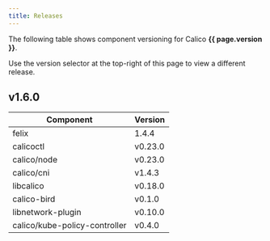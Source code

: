 ```yaml
---
title: Releases
---
```


The following table shows component versioning for Calico  **{{ page.version }}**.

Use the version selector at the top-right of this page to view a different release.

## v1.6.0

| Component              | Version |
|------------------------|---------|
| felix                  | 1.4.4  |
| calicoctl              | v0.23.0 |
| calico/node            | v0.23.0 |
| calico/cni             | v1.4.3  |
| libcalico              | v0.18.0 |
| calico-bird            | v0.1.0  |
| libnetwork-plugin      | v0.10.0 |
| calico/kube-policy-controller | v0.4.0  |
